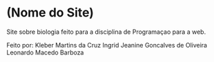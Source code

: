 # (Nome do Site)
Site sobre biologia feito para a disciplina de Programaçao para a web.

Feito por:
Kleber Martins da Cruz
Ingrid Jeanine Goncalves de Oliveira
Leonardo Macedo Barboza
